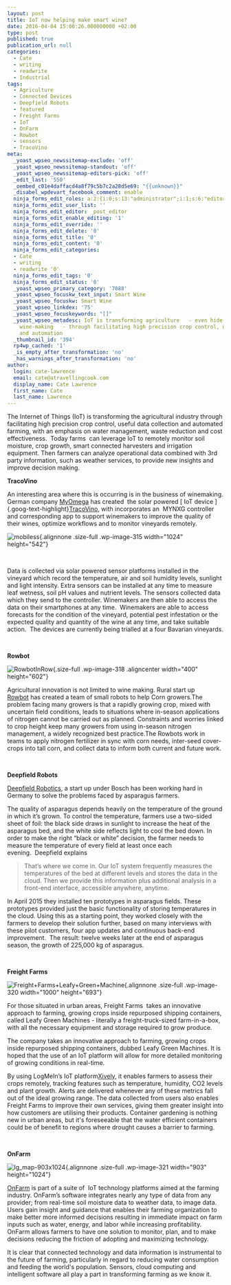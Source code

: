 ```yaml
---
layout: post
title: IoT now helping make smart wine?
date: 2016-04-04 15:00:26.000000000 +02:00
type: post
published: true
publication_url: null
categories:
  - Cate
  - writing
  - readwrite
  - Industrial
tags:
  - Agriculture
  - Connected Devices
  - Deepfield Robots
  - featured
  - Freight Farms
  - IoT
  - OnFarm
  - Rowbot
  - sensors
  - TracoVino
meta:
  _yoast_wpseo_newssitemap-exclude: 'off'
  _yoast_wpseo_newssitemap-standout: 'off'
  _yoast_wpseo_newssitemap-editors-pick: 'off'
  _edit_last: '550'
  _oembed_c01e4daffacd4a8f79c5b7c2a28d5e69: "{{unknown}}"
  _disabel_wpdevart_facebook_comment: enable
  ninja_forms_edit_roles: a:2:{i:0;s:13:"administrator";i:1;s:6:"editor";}
  ninja_forms_edit_user_list: ''
  ninja_forms_edit_editor: _post_editor
  ninja_forms_edit_enable_editing: '1'
  ninja_forms_edit_override: ''
  ninja_forms_edit_delete: '0'
  ninja_forms_edit_title: '0'
  ninja_forms_edit_content: '0'
  ninja_forms_edit_categories:
  - Cate
  - writing
  - readwrite '0'
  ninja_forms_edit_tags: '0'
  ninja_forms_edit_status: '0'
  _yoast_wpseo_primary_category: '7088'
  _yoast_wpseo_focuskw_text_input: Smart Wine
  _yoast_wpseo_focuskw: Smart Wine
  _yoast_wpseo_linkdex: '75'
  _yoast_wpseo_focuskeywords: "[]"
  _yoast_wpseo_metadesc: IoT is transforming agriculture   - even hide-bound areas like
    wine-making   - through facilitating high precision crop control, data collection
    and automation
  _thumbnail_id: '394'
  rp4wp_cached: '1'
  _is_empty_after_transformation: 'no'
  _has_warnings_after_transformation: 'no'
author:
  login: cate-lawrence
  email: cate@atravellingcook.com
  display_name: Cate Lawrence
  first_name: Cate
  last_name: Lawrence
---
```

The Internet of Things (IoT) is transforming the agricultural industry
through facilitating high precision crop control, useful data collection
and automated farming, with an emphasis on water management, waste
reduction and cost effectiveness.  Today farms  can leverage IoT to
remotely monitor soil moisture, crop growth, smart connected harvesters
and irrigation equipment. Then farmers can analyze operational data
combined with 3rd party information, such as weather services, to
provide new insights and improve decision making.

**TracoVino**

An interesting area where this is occurring is in the business of
winemaking. German company
[MyOmega](https://www.myomegasys.com/index.php/mynxg/mynxg-iot-architecture)
has created  the solar powered [ IoT device
]{.goog-text-highlight}[TracoVino](https://www.myomegasys.com/index.php/new/178-tracovino),
with incorporates an  MYNXG controller and corresponding app to support
winemakers to improve the quality of their wines, optimize workflows and
to monitor vineyards remotely.

![mobiless](rw-import/mobiless.jpg){.alignnone
.size-full .wp-image-315 width="1024" height="542"}

 

Data is collected via solar powered sensor platforms installed in the
vineyard which record the temperature, air and soil humidity levels,
sunlight and light intensity. Extra sensors can be installed at any time
to measure leaf wetness, soil pH values and nutrient levels. The sensors
collected data which they send to the controller. Winemakers are then
able to access the data on their smartphones at any time.  Winemakers
are able to access forecasts for the condition of the vineyard,
potential pest infestation or the expected quality and quantity of the
wine at any time, and take suitable action.  The devices are currently
being trialled at a four Bavarian vineyards.

 

**Rowbot**

![RowbotInRow](rw-import/RowbotInRow.jpg){.size-full
.wp-image-318 .aligncenter width="400" height="602"}

Agricultural innovation is not limited to wine making. Rural start up
[Rowbot](https://rowbot.com/) has created a team of small robots to help
Corn growers.The problem facing many growers is that a rapidly growing
crop, mixed with uncertain field conditions, leads to situations where
in-season applications of nitrogen cannot be carried out as planned.
Constraints and worries linked to crop height keep many growers from
using in-season nitrogen management, a widely recognized best
practice.The Rowbots work in teams to apply nitrogen fertilizer in sync
with corn needs, inter-seed cover-crops into tall corn, and collect data
to inform both current and future work.

 

**Deepfield Robots**

[Deepfield Robotics](https://www.deepfield-robotics.com/), a start up
under Bosch has been working hard in Germany to solve the problems faced
by asparagus farmers.

The quality of asparagus depends heavily on the temperature of the
ground in which it’s grown. To control the temperature, farmers use a
two-sided sheet of foil: the black side draws in sunlight to increase
the heat of the asparagus bed, and the white side reflects light to cool
the bed down. In order to make the right “black or white” decision, the
farmer needs to measure the temperature of every field at least once
each evening.  Deepfield explains

> That’s where we come in. Our IoT system frequently measures the
> temperatures of the bed at different levels and stores the data in the
> cloud. Then we provide this information plus additional analysis in a
> front-end interface, accessible anywhere, anytime.

In April 2015 they installed ten prototypes in asparagus fields. These
prototypes provided just the basic functionality of storing temperatures
in the cloud. Using this as a starting point, they worked closely with
the farmers to develop their solution further, based on many interviews
with these pilot customers, four app updates and continuous back-end
improvement.  The result: twelve weeks later at the end of asparagus
season, the growth of 225,000 kg of asparagus.

 

**Freight Farms**

![Freight+Farms+Leafy+Green+Machine](rw-import/FreightFarmsLeafyGreenMachine.png){.alignnone
.size-full .wp-image-320 width="1000" height="693"}

For those situated in urban areas, Freight Farms  takes an innovative
approach to farming, growing crops inside repurposed shipping
containers, called Leafy Green Machines - literally
a freight-truck-sized farm-in-a-box, with all the necessary equipment
and storage required to grow produce.

The company takes an innovative approach to farming, growing crops
inside repurposed shipping containers, dubbed Leafy Green Machines. It
is hoped that the use of an IoT platform will allow for more detailed
monitoring of growing conditions in real-time.

By using LogMeIn’s IoT
platform[Xively](https://xively.com/whats_xively/?mcomb=s7NDde0Q879711957699xivelyei8rbbhb5l0c),
it enables farmers to assess their crops remotely, tracking features
such as temperature, humidity, CO2 levels and plant growth. Alerts are
delivered whenever any of these metrics fall out of the ideal growing
range. The data collected from users also enables Freight Farms to
improve their own services, giving them greater insight into how
customers are utilising their products. Container gardening is nothing
new in urban areas, but it's foreseeable that the water efficient
containers could be of benefit to regions where drought causes a barrier
to farming.

 

**OnFarm**

![lg\_map-903x1024](rw-import/lg_map-903x1024.png){.alignnone
.size-full .wp-image-321 width="903" height="1024"}

[OnFarm](https://www.onfarm.com/) is part of a suite of  IoT technology
platforms aimed at the farming industry. OnFarm’s software integrates
nearly any type of data from any provider; from real-time soil moisture
data to weather data, to image data. Users gain insight and guidance
that enables their farming organization to make better more informed
decisions resulting in immediate impact on farm inputs such as water,
energy, and labor while increasing profitability. OnFarm allows farmers
to have one solution to monitor, plan, and to make decisions reducing
the friction of adopting and maximizing technology.

It is clear that connected technology and data information is
instrumental to the future of farming, particularly in regard to
reducing water consumption and feeding the world's population. Sensors,
cloud computing and intelligent software all play a part in transforming
farming as we know it.
